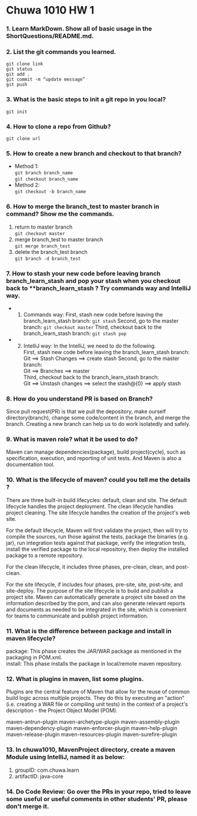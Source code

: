 # Chuwa 1010 HW 1

### 1. Learn MarkDown. Show all of basic usage in the ShortQuestions/README.md.


### 2. List the git commands you learned.
```
git clone link
git status
git add .
git commit -m “update message”
git push
```


### 3. What is the basic steps to init a git repo in you local?
```git init```


### 4. How to clone a repo from Github?
```git clone url```


### 5. How to create a new branch and checkout to that branch?
- Method 1:  
```git branch branch_name```  
```git checkout branch_name```  
- Method 2:  
```git checkout -b branch_name```


### 6. How to merge the branch_test to master branch in command? Show me the commands.
1) return to master branch  
```git checkout master```  
2) merge branch_test to master branch  
```git merge branch_test```  
3) delete the branch_test branch  
```git branch -d branch_test```  

### 7. How to stash your new code before leaving branch branch_learn_stash and pop your stash when you checkout back to **branch_learn_stash ? Try commands way and IntelliJ way.
- 1) Commands way:
First, stash new code before leaving the branch_learn_stash branch:
```git stash```
Second, go to the master branch:
```git checkout master```
Third, checkout back to the branch_learn_stash branch:
```git stash pop```

- 2) IntelliJ way:
In the IntelliJ, we need to do the following.  
First, stash new code before leaving the branch_learn_stash branch:  
Git ==> Stash Changes ==> create stash
Second, go to the master branch:  
Git ==> Branches ==> master  
Third, checkout back to the branch_learn_stash branch:  
Git ==> Unstash changes ==> select the stash@{0} ==> apply stash


### 8. How do you understand PR is based on Branch?
Since pull request(PR) is that we pull the depository, make ourself directory(branch), change some code/content in the branch, and merge the branch. Creating a new branch can help us to do work isolatedly and safely. 


### 9. What is maven role? what it be used to do?
Maven can manage dependencies(package), build project(cycle), such as specification, execution, and reporting of unit tests. And Maven is also a documentation tool.


### 10. What is the lifecycle of maven? could you tell me the details ?
There are three built-in build lifecycles: default, clean and site. 
The default lifecycle handles the project deployment.
The clean lifecycle handles project cleaning.
The site lifecycle handles the creation of the project's web site.

For the default lifecycle, Maven will first validate the project, then will try to compile the sources, run those against the tests, package the binaries (e.g. jar), run integration tests against that package, verify the integration tests, install the verified package to the local repository, then deploy the installed package to a remote repository.

For the clean lifecycle, it includes three phases, pre-clean, clean, and post-clean.

For the site lifecycle, if includes four phases, pre-site, site, post-site, and site-deploy. The purpose of the site lifecycle is to build and publish a project site. Maven can automatically generate a project site based on the information described by the pom, and can also generate relevant reports and documents as needed to be integrated in the site, which is convenient for teams to communicate and publish project information.

### 11. What is the difference between package and install in maven lifecycle?
package: This phase creates the JAR/WAR package as mentioned in the packaging in POM.xml.  
install: This phase installs the package in local/remote maven repository.


### 12. What is plugins in maven, list some plugins.
Plugins are the central feature of Maven that allow for the reuse of common build logic across multiple projects. They do this by executing an "action" (i.e. creating a WAR file or compiling unit tests) in the context of a project's description - the Project Object Model (POM).

maven-antrun-plugin
maven-archetype-plugin
maven-assembly-plugin
maven-dependency-plugin
maven-enforcer-plugin
maven-help-plugin
maven-release-plugin
maven-resources-plugin
maven-surefire-plugin


### 13. In chuwa1010, MavenProject directory, create a maven Module using IntelliJ, named it as below:
1) groupID: com.chuwa.learn
2) artifactID: java-core

### 14. Do Code Review: Go over the PRs in your repo, tried to leave some useful or useful comments in other students' PR, please don't merge it.